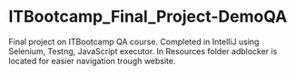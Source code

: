 # ITBootcamp_Final_Project-DemoQA
Final project on ITBootcamp QA course.
Completed in IntelliJ using Selenium, Testng, JavaScript executor.
In Resources folder adblocker is located for easier navigation trough website.
